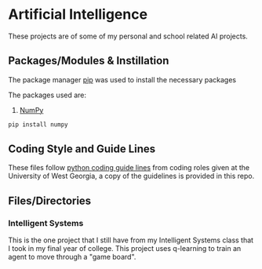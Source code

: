 # Artificial Intelligence

These projects are of some of my personal and school related AI projects.

## Packages/Modules & Instillation

The package manager [pip](https://pip.pypa.io/en/stable/) was used to install the necessary packages

The packages used are:

1. [NumPy](https://numpy.org/)

```bash
pip install numpy
```

## Coding Style and Guide Lines

These files follow [python coding guide lines](https://github.com/davidreklaw/PythonProjects/blob/main/UWG_Python_Style_Guide.txt) from coding roles given at the University of West Georgia, a copy of the guidelines is provided in this repo.

## Files/Directories

### Intelligent Systems

This is the one project that I still have from my Intelligent Systems class that I took in my final year of college. This project uses q-learning to train an agent to move through a "game board".